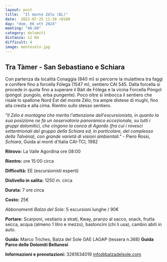 ```yaml
---
layout: post
title:  "Il monte Zélo (BL)"
date:  2022-07-25 11:30 +0100
day: "dom, 06 ott 2024"
meeting: "08:00"
category: dolomiti 
distanza: 12 Km
difficult: 4
image: montezelo.jpg
---
```


## Tra Tàmer - San Sebastiano e Schiara

Con partenza da località Conaggia (840 m) si percorre la mulattiera tra faggi e conifere fino a forcella Fólega (1547 m), sentiero CAI 545. Dalla forcella si procede in quota fino a superare il Bàit de Fólega e la vicina Forcella Póngol (póngol: pungolo, erba pungente). Poco oltre si imbocca il sentiero che risale lo spallone Nord Est del monte Zélo, tra ampie distese di mughi, fino alla cresta e alla cima. Rientro sullo stesso sentiero.

*"Il Zélo è montagna che merita l'attenzione dell'escursionista, in quanto la sua posizione ne fa un osservatorio panoramico eccezionale, su tutti i gruppi dolomitici, che cingono la conca di Agordo (fra cui i rovesci settentrionali del gruppo della Schiara ed, in particolare, del complesso della Talvéna), con grande varietà di visioni ambientali."* - Piero Rossi, *Schiara*, Guida ai monti d'Italia CAI-TCI, 1982


**Ritrovo:** La Valle Agordina ore 08:00

**Rientro:** ore 15:00 circa 

**Difficoltà:** EE (escursionisti esperti)

**Dislivello in salita:**  1250 m. circa

**Durata:** 7 ore circa

**Costo:** 25€

*Abbonamenti Balza del Sole:* 5 escursioni lunghe / 90€

**Portare:** Scarponi, vestiario a strati, Kway, pranzo al sacco, snack, frutta secca, acqua (almeno 1 litro e mezzo), bastoncini (chi li usa), cambio abiti in auto.

**Guida:** Marco Triches, Balza del Sole
GAE LAGAP (tessera n.368) 
**Guida Parco delle Dolomiti Bellunesi**

**Informazioni e prenotazioni:** 3281834019 info@balzadelsole.com 
